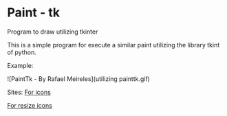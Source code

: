 # Paint - tk

Program to draw utilizing tkinter

This is a simple program for execute a similar
paint utilizing the library tkint of python.

Example:

![PaintTk - By Rafael Meireles](utilizing painttk.gif)

Sites:
[For icons](https://iconarchive.com/)

[For resize icons](https://www.iloveimg.com)